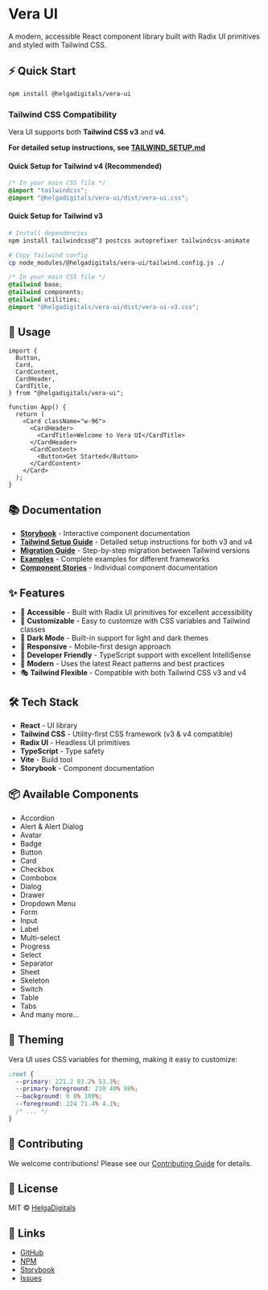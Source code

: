 # Vera UI

A modern, accessible React component library built with Radix UI primitives and styled with Tailwind CSS.

## ⚡ Quick Start

```bash
npm install @helgadigitals/vera-ui
```

### Tailwind CSS Compatibility

Vera UI supports both **Tailwind CSS v3** and **v4**.

**For detailed setup instructions, see [TAILWIND_SETUP.md](./TAILWIND_SETUP.md)**

#### Quick Setup for Tailwind v4 (Recommended)

```css
/* In your main CSS file */
@import "tailwindcss";
@import "@helgadigitals/vera-ui/dist/vera-ui.css";
```

#### Quick Setup for Tailwind v3

```bash
# Install dependencies
npm install tailwindcss@^3 postcss autoprefixer tailwindcss-animate

# Copy Tailwind config
cp node_modules/@helgadigitals/vera-ui/tailwind.config.js ./
```

```css
/* In your main CSS file */
@tailwind base;
@tailwind components;
@tailwind utilities;
@import "@helgadigitals/vera-ui/dist/vera-ui-v3.css";
```

## 🚀 Usage

```tsx
import {
  Button,
  Card,
  CardContent,
  CardHeader,
  CardTitle,
} from "@helgadigitals/vera-ui";

function App() {
  return (
    <Card className="w-96">
      <CardHeader>
        <CardTitle>Welcome to Vera UI</CardTitle>
      </CardHeader>
      <CardContent>
        <Button>Get Started</Button>
      </CardContent>
    </Card>
  );
}
```

## 📚 Documentation

- **[Storybook](https://helgadigitals-limited-company.github.io/vera-ui)** - Interactive component documentation
- **[Tailwind Setup Guide](./TAILWIND_SETUP.md)** - Detailed setup instructions for both v3 and v4
- **[Migration Guide](./MIGRATION.md)** - Step-by-step migration between Tailwind versions
- **[Examples](./EXAMPLES.md)** - Complete examples for different frameworks
- **[Component Stories](./src/components/ui/)** - Individual component documentation

## ✨ Features

- 🎯 **Accessible** - Built with Radix UI primitives for excellent accessibility
- 🎨 **Customizable** - Easy to customize with CSS variables and Tailwind classes
- 🌙 **Dark Mode** - Built-in support for light and dark themes
- 📱 **Responsive** - Mobile-first design approach
- 🔧 **Developer Friendly** - TypeScript support with excellent IntelliSense
- 🚀 **Modern** - Uses the latest React patterns and best practices
- 🎭 **Tailwind Flexible** - Compatible with both Tailwind CSS v3 and v4

## 🛠 Tech Stack

- **React** - UI library
- **Tailwind CSS** - Utility-first CSS framework (v3 & v4 compatible)
- **Radix UI** - Headless UI primitives
- **TypeScript** - Type safety
- **Vite** - Build tool
- **Storybook** - Component documentation

## 📦 Available Components

- Accordion
- Alert & Alert Dialog
- Avatar
- Badge
- Button
- Card
- Checkbox
- Combobox
- Dialog
- Drawer
- Dropdown Menu
- Form
- Input
- Label
- Multi-select
- Progress
- Select
- Separator
- Sheet
- Skeleton
- Switch
- Table
- Tabs
- And many more...

## 🎨 Theming

Vera UI uses CSS variables for theming, making it easy to customize:

```css
:root {
  --primary: 221.2 83.2% 53.3%;
  --primary-foreground: 210 40% 98%;
  --background: 0 0% 100%;
  --foreground: 224 71.4% 4.1%;
  /* ... */
}
```

## 🤝 Contributing

We welcome contributions! Please see our [Contributing Guide](./stories/Contributing.mdx) for details.

## 📄 License

MIT © [HelgaDigitals](https://github.com/helgadigitals-limited-company)

## 🔗 Links

- [GitHub](https://github.com/helgadigitals-limited-company/vera-ui)
- [NPM](https://www.npmjs.com/package/@helgadigitals/vera-ui)
- [Storybook](https://helgadigitals-limited-company.github.io/vera-ui)
- [Issues](https://github.com/helgadigitals-limited-company/vera-ui/issues)
